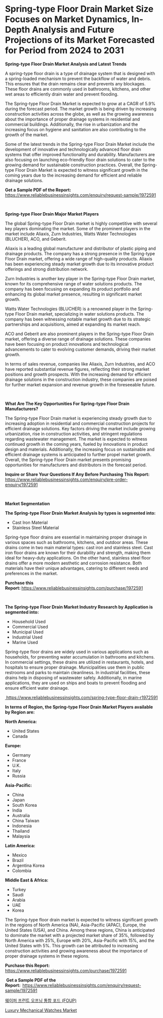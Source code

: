 <p><h1>Spring-type Floor Drain Market Size Focuses on Market Dynamics, In-Depth Analysis and Future Projections of its Market Forecasted for Period from 2024 to 2031</h1></p><p><strong>Spring-type Floor Drain Market Analysis and Latest Trends</strong></p>
<p><p>A spring-type floor drain is a type of drainage system that is designed with a spring-loaded mechanism to prevent the backflow of water and debris. This ensures that the drain remains clear and prevents any blockages. These floor drains are commonly used in bathrooms, kitchens, and other wet areas to efficiently drain water and prevent flooding.</p><p>The Spring-type Floor Drain Market is expected to grow at a CAGR of 5.9% during the forecast period. The market growth is being driven by increasing construction activities across the globe, as well as the growing awareness about the importance of proper drainage systems in residential and commercial buildings. Additionally, the rise in urbanization and the increasing focus on hygiene and sanitation are also contributing to the growth of the market.</p><p>Some of the latest trends in the Spring-type Floor Drain Market include the development of innovative and technologically advanced floor drain systems that offer improved functionality and durability. Manufacturers are also focusing on launching eco-friendly floor drain solutions to cater to the growing demand for sustainable construction practices. Overall, the Spring-type Floor Drain Market is expected to witness significant growth in the coming years due to the increasing demand for efficient and reliable drainage solutions.</p></p>
<p><strong>Get a Sample PDF of the Report:&nbsp;</strong> <a href="https://www.reliablebusinessinsights.com/enquiry/request-sample/1972591">https://www.reliablebusinessinsights.com/enquiry/request-sample/1972591</a></p>
<p>&nbsp;</p>
<p><strong>Spring-type Floor Drain Major Market Players</strong></p>
<p><p>The global Spring-type Floor Drain market is highly competitive with several key players dominating the market. Some of the prominent players in the market include Aliaxis, Zurn Industries, Watts Water Technologies (BLUCHER), ACO, and Geberit.</p><p>Aliaxis is a leading global manufacturer and distributor of plastic piping and drainage products. The company has a strong presence in the Spring-type Floor Drain market, offering a wide range of high-quality products. Aliaxis has been experiencing steady market growth due to its innovative product offerings and strong distribution network.</p><p>Zurn Industries is another key player in the Spring-type Floor Drain market, known for its comprehensive range of water solutions products. The company has been focusing on expanding its product portfolio and enhancing its global market presence, resulting in significant market growth.</p><p>Watts Water Technologies (BLUCHER) is a renowned player in the Spring-type Floor Drain market, specializing in water solutions products. The company has been witnessing notable market growth due to its strategic partnerships and acquisitions, aimed at expanding its market reach.</p><p>ACO and Geberit are also prominent players in the Spring-type Floor Drain market, offering a diverse range of drainage solutions. These companies have been focusing on product innovations and technological advancements to cater to evolving customer demands, driving their market growth.</p><p>In terms of sales revenue, companies like Aliaxis, Zurn Industries, and ACO have reported substantial revenue figures, reflecting their strong market positions and growth prospects. With the increasing demand for efficient drainage solutions in the construction industry, these companies are poised for further market expansion and revenue growth in the foreseeable future.</p></p>
<p>&nbsp;</p>
<p><strong>What Are The Key Opportunities For Spring-type Floor Drain Manufacturers?</strong></p>
<p><p>The Spring-type Floor Drain market is experiencing steady growth due to increasing adoption in residential and commercial construction projects for efficient drainage solutions. Key factors driving the market include growing urbanization, rise in construction activities, and stringent regulations regarding wastewater management. The market is expected to witness continued growth in the coming years, fueled by innovations in product design and materials. Additionally, the increasing focus on sustainable and efficient drainage systems is anticipated to further propel market growth. Overall, the Spring-type Floor Drain market presents promising opportunities for manufacturers and distributors in the forecast period.</p></p>
<p><strong>Inquire or Share Your Questions If Any Before Purchasing This Report:</strong> <a href="https://www.reliablebusinessinsights.com/enquiry/pre-order-enquiry/1972591">https://www.reliablebusinessinsights.com/enquiry/pre-order-enquiry/1972591</a></p>
<p>&nbsp;</p>
<p><strong>Market Segmentation</strong></p>
<p><strong>The Spring-type Floor Drain Market Analysis by types is segmented into:</strong></p>
<p><ul><li>Cast Iron Material</li><li>Stainless Steel Material</li></ul></p>
<p><p>Spring-type floor drains are essential in maintaining proper drainage in various spaces such as bathrooms, kitchens, and outdoor areas. These drains come in two main material types: cast iron and stainless steel. Cast iron floor drains are known for their durability and strength, making them ideal for heavy-duty applications. On the other hand, stainless steel floor drains offer a more modern aesthetic and corrosion resistance. Both materials have their unique advantages, catering to different needs and preferences in the market.</p></p>
<p><strong>Purchase this Report:&nbsp;</strong><a href="https://www.reliablebusinessinsights.com/purchase/1972591">https://www.reliablebusinessinsights.com/purchase/1972591</a></p>
<p>&nbsp;</p>
<p><strong>The Spring-type Floor Drain Market Industry Research by Application is segmented into:</strong></p>
<p><ul><li>Household Used</li><li>Commercial Used</li><li>Municipal Used</li><li>Industrial Used</li><li>Marine Used</li></ul></p>
<p><p>Spring-type floor drains are widely used in various applications such as households, for preventing water accumulation in bathrooms and kitchens. In commercial settings, these drains are utilized in restaurants, hotels, and hospitals to ensure proper drainage. Municipalities use them in public restrooms and parks to maintain cleanliness. In industrial facilities, these drains help in disposing of wastewater safely. Additionally, in marine applications, they are used on ships and boats to prevent flooding and ensure efficient water drainage.</p></p>
<p><a href="https://www.reliablebusinessinsights.com/spring-type-floor-drain-r1972591">&nbsp;https://www.reliablebusinessinsights.com/spring-type-floor-drain-r1972591</a></p>
<p><strong>In terms of Region, the Spring-type Floor Drain Market Players available by Region are:</strong></p>
<p>
    <p> <strong> North America: </strong>
        <ul>
            <li>United States</li>
            <li>Canada</li>
        </ul>
        </p> 
    <p> <strong> Europe: </strong>
        <ul>
            <li>Germany</li>
            <li>France</li>
            <li>U.K.</li>
            <li>Italy</li>
            <li>Russia</li>
        </ul>
        </p> 
    <p> <strong> Asia-Pacific: </strong>
        <ul>
            <li>China</li>
            <li>Japan</li>
            <li>South Korea</li>
            <li>India</li>
            <li>Australia</li>
            <li>China Taiwan</li>
            <li>Indonesia</li>
            <li>Thailand</li>
            <li>Malaysia</li>
        </ul>
        </p> 
    <p> <strong> Latin America: </strong>
        <ul>
            <li>Mexico</li>
            <li>Brazil</li>
            <li>Argentina Korea</li>
            <li>Colombia</li>
        </ul>
        </p> 
    <p> <strong> Middle East & Africa: </strong>
        <ul>
            <li>Turkey</li>
            <li>Saudi</li>
            <li>Arabia</li>
            <li>UAE</li>
            <li>Korea</li>
        </ul>
    </p>
    </p>
<p><p>The Spring-type floor drain market is expected to witness significant growth in the regions of North America (NA), Asia-Pacific (APAC), Europe, the United States (USA), and China. Among these regions, China is anticipated to dominate the market with a projected market share of 35%, followed by North America with 25%, Europe with 20%, Asia-Pacific with 15%, and the United States with 5%. This growth can be attributed to increasing construction activities and growing awareness about the importance of proper drainage systems in these regions.</p></p>
<p><strong>Purchase this Report: </strong><a href="https://www.reliablebusinessinsights.com/purchase/1972591">https://www.reliablebusinessinsights.com/purchase/1972591</a></p>
<p>&nbsp;<strong>Get a Sample PDF of the Report:&nbsp;&nbsp;</strong><a href="https://www.reliablebusinessinsights.com/enquiry/request-sample/1972591">https://www.reliablebusinessinsights.com/enquiry/request-sample/1972591</a></p>
<p><strong></strong></p>
<p><p><a href="https://github.com/Edwards13Jessica/Market-Research-Report-List-1/blob/main/6790756154373.md">웨이퍼 프런트 오프닝 통합 포드 (FOUP)</a></p><p><a href="https://github.com/angeliabkratze/Market-Research-Report-List-1/blob/main/luxury-mechanical-watches-market.md">Luxury Mechanical Watches Market</a></p></p>